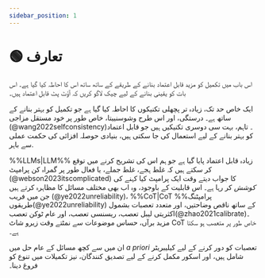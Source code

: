 ```yaml
---
sidebar_position: 1
---
```


# 🟢 تعارف

اس باب میں تکمیل کو مزید قابل اعتماد بنانے کے طریقے کے ساتھ ساتھ اس کا احاطہ کیا گیا ہے۔
اس بات کو یقینی بنانے کے لیے چیک لاگو کریں کہ آؤٹ پٹ قابل اعتماد ہیں۔

ایک خاص حد تک، زیادہ تر
پچھلی تکنیکوں کا احاطہ کیا گیا ہے جو تکمیل کو بہتر بنانے کے ساتھ ہے۔
درستگی، اور اس طرح وشوسنییتا، خاص طور پر خود مستقل مزاجی (@wang2022selfconsistency)۔
تاہم، بہت سی دوسری تکنیکیں ہیں جو قابل اعتماد کو بہتر بنانے کے لیے استعمال کی جا سکتی ہیں،
بنیادی حوصلہ افزائی کی حکمت عملی سے باہر.

%%LLMs|LLM%% زیادہ قابل اعتماد پایا گیا ہے جو ہم اس کی تشریح کرنے میں توقع کر سکتے ہیں کہ غلط ہجے، غلط جملے، یا فعال طور پر گمراہ کن پرامپٹ (@webson2023itscomplicated) کا جواب دیتے وقت ایک پرامپٹ کیا کہنے کی *کوشش* کر رہا ہے۔
اس قابلیت کے باوجود، وہ اب بھی مختلف مسائل کا مظاہرہ کرتے ہیں جن میں فریب (@ye2022unreliability)،
%%CoT|CoT پرامپٹنگ%% طریقوں(@ye2022unreliability) کے ساتھ ناقص وضاحتیں، اور متعدد تعصبات
بشمول اکثریتی لیبل تعصب، ریسنسی تعصب، اور عام ٹوکن تعصب(@zhao2021calibrate)۔
مزید برآں، حساس موضوعات سے نمٹتے وقت زیرو شاٹ CoT خاص طور پر متعصب ہو سکتا ہے۔

ان میں سے کچھ مسائل کے عام حل میں _a priori_ تعصبات کو دور کرنے کے لیے کیلیبریٹر شامل ہیں،
اور اسکور مکمل کرنے کے لیے تصدیق کنندگان، نیز تکمیلات میں تنوع کو فروغ دینا۔